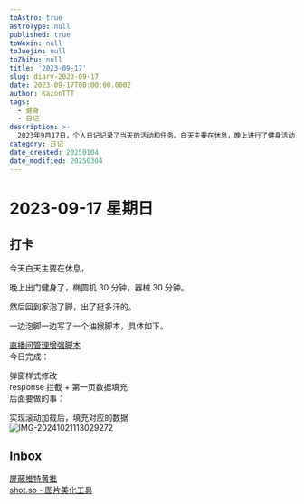 ```yaml
---
toAstro: true
astroType: null
published: true
toWexin: null
toJuejin: null
toZhihu: null
title: '2023-09-17'
slug: diary-2023-09-17
date: 2023-09-17T00:00:00.000Z
author: KazooTTT
tags:
  - 健身
  - 日记
description: >-
  2023年9月17日，个人日记记录了当天的活动和任务。白天主要在休息，晚上进行了健身活动，包括30分钟的椭圆机训练和30分钟的器械训练。健身后回家泡脚，并在此期间编写了一个油猴脚本，用于直播间管理增强，已完成弹窗样式修改和response拦截及第一页数据填充，后续计划实现滚动加载后的数据填充。此外，还记录了两个待处理的事项：屏蔽推特黄推和使用shot.so进行图片美化。
category: 日记
date_created: 20250104
date_modified: 20250304
---
```


# 2023-09-17 星期日

<!-- start of weread -->
<!-- end of weread -->


## 打卡

今天白天主要在休息，

晚上出门健身了，椭圆机 30 分钟，器械 30 分钟。

然后回到家泡了脚，出了挺多汗的。

一边泡脚一边写了一个油猴脚本，具体如下。

[直播间管理增强脚本](https://notes.kazoottt.top/05-临时/01-草稿箱/直播间管理增强脚本)  
今日完成：

弹窗样式修改  
response 拦截 + 第一页数据填充  
后面要做的事：

实现滚动加载后，填充对应的数据  
![IMG-20241021113029272](<https://pictures.kazoottt.top/2024/11/20241125-15619d7536bbeb8537e13a5580d60fbd.png>)

## Inbox

[屏蔽推特黄推](/notes/blocking-twitter-yellow-tweets)  
[shot.so - 图片美化工具](/notes/shotso-image-beautification-tool)
